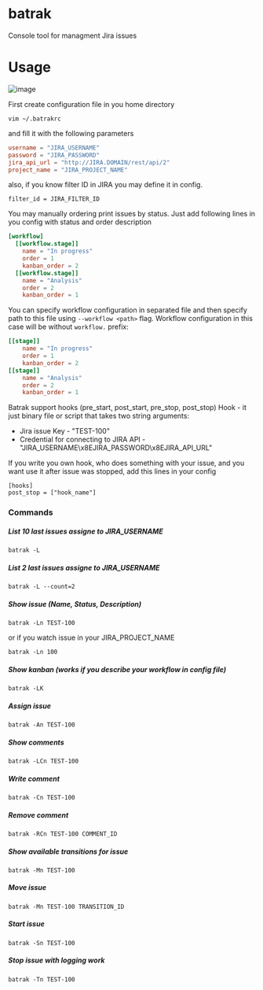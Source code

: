 # batrak

Console tool for managment Jira issues



# Usage
![image](https://cloud.githubusercontent.com/assets/4948221/6000483/4a522496-aad6-11e4-84b2-5715c02af86d.gif)

First create configuration file in you home directory

```
vim ~/.batrakrc
```

and fill it with the following parameters

```toml
username = "JIRA_USERNAME"
password = "JIRA_PASSWORD"
jira_api_url = "http://JIRA.DOMAIN/rest/api/2"
project_name = "JIRA_PROJECT_NAME"
```

also, if you know filter ID in JIRA you may define it in config.

```
filter_id = JIRA_FILTER_ID
```

You may manually ordering print issues by status.
Just add following lines in you config with status and order description
```toml
[workflow]
  [[workflow.stage]]
    name = "In progress"
    order = 1
    kanban_order = 2
  [[workflow.stage]]
    name = "Analysis"
    order = 2
    kanban_order = 1
```

You can specify workflow configuration in separated file and then specify path
to this file using `--workflow <path>` flag. Workflow configuration in this
case will be without `workflow.` prefix:

```toml
[[stage]]
    name = "In progress"
    order = 1
    kanban_order = 2
[[stage]]
    name = "Analysis"
    order = 2
    kanban_order = 1
```

Batrak support hooks (pre_start, post_start, pre_stop, post_stop)
Hook - it just binary file or script that takes two string arguments:
* Jira issue Key - "TEST-100"
* Credential for connecting to JIRA API - "JIRA_USERNAME\x8EJIRA_PASSWORD\x8EJIRA_API_URL"

If you write you own hook, who does something with your issue, and you want use it after issue was stopped, 
add this lines in your config

```
[hooks]
post_stop = ["hook_name"]
```


### Commands

##### List 10 last issues assigne to JIRA_USERNAME
```
batrak -L
```

##### List 2 last issues assigne to JIRA_USERNAME
```
batrak -L --count=2
```

##### Show issue (Name, Status, Description)
```
batrak -Ln TEST-100
```

or if you watch issue in your JIRA_PROJECT_NAME

```
batrak -Ln 100
```

##### Show kanban (works if you describe your workflow in config file)
```
batrak -LK
```

##### Assign issue
```
batrak -An TEST-100
```

##### Show comments 
```
batrak -LCn TEST-100
```

##### Write comment
```
batrak -Cn TEST-100
```

##### Remove comment
```
batrak -RCn TEST-100 COMMENT_ID
```

##### Show available transitions for issue 
```
batrak -Mn TEST-100
```

##### Move issue 
```
batrak -Mn TEST-100 TRANSITION_ID
``` 

##### Start issue 
```
batrak -Sn TEST-100
``` 

##### Stop issue with logging work
```
batrak -Tn TEST-100
``` 


